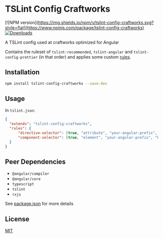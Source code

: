 # TSLint Config Craftworks

[![NPM version](https://img.shields.io/npm/v/tslint-config-craftworks.svg?style=flat](https://www.npmjs.com/package/tslint-config-craftworks)
[![Downloads](http://img.shields.io/npm/dm/tslint-config-craftworks.svg?style=flat)](https://npmjs.org/package/tslint-config-craftworks)

A TSLint config used at craftworks optimized for Angular

Contains the ruleset of `tslint:recommended`, `tslint-angular` and `tslint-config-prettier` (in that order) and applies some custom [rules](tslint.js).

## Installation

```sh
npm install tslint-config-craftworks --save-dev
```

## Usage

In `tslint.json`:

```json
{
  "extends": "tslint-config-craftworks",
  "rules": {
      "directive-selector": [true, "attribute", "your-angular-prefix", "camelCase"],
      "component-selector": [true, "element", "your-angular-prefix", "kebab-case"],
  }
}
```

## Peer Dependencies

 - `@angular/compiler`
 - `@angular/core`
 - `typescript`
 - `tslint`
 - `rxjs`

See [package.json](package.json) for more details

## License

[MIT](LICENSE)